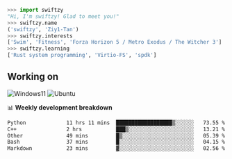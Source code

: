 ```python
>>> import swiftzy
"Hi, I'm swiftzy! Glad to meet you!"
>>> swiftzy.name
('swiftzy', 'Ziy1-Tan')
>>> swiftzy.interests
['Swim', 'Fitness', 'Forza Horizon 5 / Metro Exodus / The Witcher 3']
>>> swiftzy.learning
['Rust system programming', 'Virtio-FS', 'spdk']
```

## Working on

![Windows11](https://img.shields.io/badge/Windows%2011-00adef?style=flat-square&logo=windows&logoColor=ffffff)
![Ubuntu](https://img.shields.io/badge/Ubuntu%20(WSL)-dd4814?style=flat-square&logo=ubuntu&logoColor=ffffff)

📊 **Weekly development breakdown**
<!--START_SECTION:waka-->

```txt
Python             11 hrs 11 mins  ██████████████████▒░░░░░░   73.55 %
C++                2 hrs           ███▒░░░░░░░░░░░░░░░░░░░░░   13.21 %
Other              49 mins         █▒░░░░░░░░░░░░░░░░░░░░░░░   05.39 %
Bash               37 mins         █░░░░░░░░░░░░░░░░░░░░░░░░   04.15 %
Markdown           23 mins         ▓░░░░░░░░░░░░░░░░░░░░░░░░   02.56 %
```

<!--END_SECTION:waka-->
